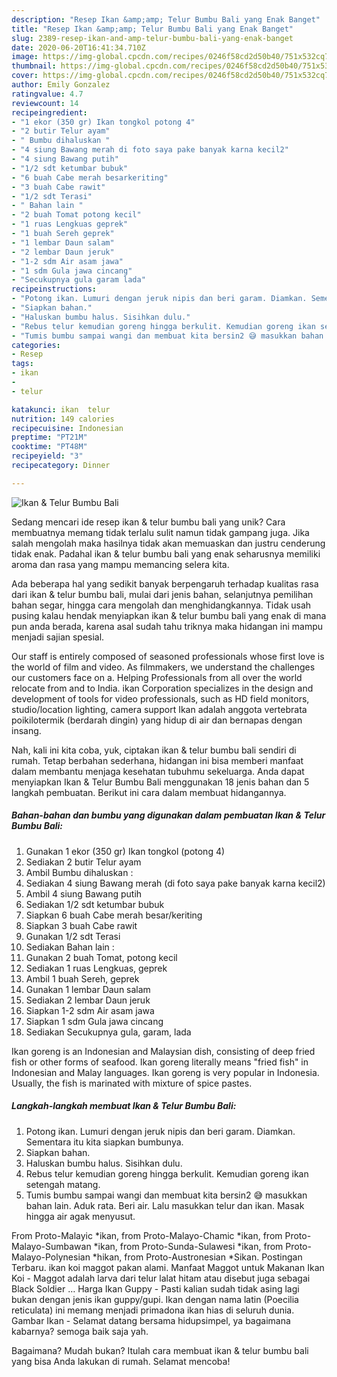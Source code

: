 ```yaml
---
description: "Resep Ikan &amp;amp; Telur Bumbu Bali yang Enak Banget"
title: "Resep Ikan &amp;amp; Telur Bumbu Bali yang Enak Banget"
slug: 2389-resep-ikan-and-amp-telur-bumbu-bali-yang-enak-banget
date: 2020-06-20T16:41:34.710Z
image: https://img-global.cpcdn.com/recipes/0246f58cd2d50b40/751x532cq70/ikan-telur-bumbu-bali-foto-resep-utama.jpg
thumbnail: https://img-global.cpcdn.com/recipes/0246f58cd2d50b40/751x532cq70/ikan-telur-bumbu-bali-foto-resep-utama.jpg
cover: https://img-global.cpcdn.com/recipes/0246f58cd2d50b40/751x532cq70/ikan-telur-bumbu-bali-foto-resep-utama.jpg
author: Emily Gonzalez
ratingvalue: 4.7
reviewcount: 14
recipeingredient:
- "1 ekor (350 gr) Ikan tongkol potong 4"
- "2 butir Telur ayam"
- " Bumbu dihaluskan "
- "4 siung Bawang merah di foto saya pake banyak karna kecil2"
- "4 siung Bawang putih"
- "1/2 sdt ketumbar bubuk"
- "6 buah Cabe merah besarkeriting"
- "3 buah Cabe rawit"
- "1/2 sdt Terasi"
- " Bahan lain "
- "2 buah Tomat potong kecil"
- "1 ruas Lengkuas geprek"
- "1 buah Sereh geprek"
- "1 lembar Daun salam"
- "2 lembar Daun jeruk"
- "1-2 sdm Air asam jawa"
- "1 sdm Gula jawa cincang"
- "Secukupnya gula garam lada"
recipeinstructions:
- "Potong ikan. Lumuri dengan jeruk nipis dan beri garam. Diamkan. Sementara itu kita siapkan bumbunya."
- "Siapkan bahan."
- "Haluskan bumbu halus. Sisihkan dulu."
- "Rebus telur kemudian goreng hingga berkulit. Kemudian goreng ikan setengah matang."
- "Tumis bumbu sampai wangi dan membuat kita bersin2 😅 masukkan bahan lain. Aduk rata. Beri air. Lalu masukkan telur dan ikan. Masak hingga air agak menyusut."
categories:
- Resep
tags:
- ikan
- 
- telur

katakunci: ikan  telur 
nutrition: 149 calories
recipecuisine: Indonesian
preptime: "PT21M"
cooktime: "PT48M"
recipeyield: "3"
recipecategory: Dinner

---
```



![Ikan &amp; Telur Bumbu Bali](https://img-global.cpcdn.com/recipes/0246f58cd2d50b40/751x532cq70/ikan-telur-bumbu-bali-foto-resep-utama.jpg)

Sedang mencari ide resep ikan &amp; telur bumbu bali yang unik? Cara membuatnya memang tidak terlalu sulit namun tidak gampang juga. Jika salah mengolah maka hasilnya tidak akan memuaskan dan justru cenderung tidak enak. Padahal ikan &amp; telur bumbu bali yang enak seharusnya memiliki aroma dan rasa yang mampu memancing selera kita.

Ada beberapa hal yang sedikit banyak berpengaruh terhadap kualitas rasa dari ikan &amp; telur bumbu bali, mulai dari jenis bahan, selanjutnya pemilihan bahan segar, hingga cara mengolah dan menghidangkannya. Tidak usah pusing kalau hendak menyiapkan ikan &amp; telur bumbu bali yang enak di mana pun anda berada, karena asal sudah tahu triknya maka hidangan ini mampu menjadi sajian spesial.

Our staff is entirely composed of seasoned professionals whose first love is the world of film and video. As filmmakers, we understand the challenges our customers face on a. Helping Professionals from all over the world relocate from and to India. ikan Corporation specializes in the design and development of tools for video professionals, such as HD field monitors, studio/location lighting, camera support Ikan adalah anggota vertebrata poikilotermik (berdarah dingin) yang hidup di air dan bernapas dengan insang.


Nah, kali ini kita coba, yuk, ciptakan ikan &amp; telur bumbu bali sendiri di rumah. Tetap berbahan sederhana, hidangan ini bisa memberi manfaat dalam membantu menjaga kesehatan tubuhmu sekeluarga. Anda dapat menyiapkan Ikan &amp; Telur Bumbu Bali menggunakan 18 jenis bahan dan 5 langkah pembuatan. Berikut ini cara dalam membuat hidangannya.

<!--inarticleads1-->

##### Bahan-bahan dan bumbu yang digunakan dalam pembuatan Ikan &amp; Telur Bumbu Bali:

1. Gunakan 1 ekor (350 gr) Ikan tongkol (potong 4)
1. Sediakan 2 butir Telur ayam
1. Ambil  Bumbu dihaluskan :
1. Sediakan 4 siung Bawang merah (di foto saya pake banyak karna kecil2)
1. Ambil 4 siung Bawang putih
1. Sediakan 1/2 sdt ketumbar bubuk
1. Siapkan 6 buah Cabe merah besar/keriting
1. Siapkan 3 buah Cabe rawit
1. Gunakan 1/2 sdt Terasi
1. Sediakan  Bahan lain :
1. Gunakan 2 buah Tomat, potong kecil
1. Sediakan 1 ruas Lengkuas, geprek
1. Ambil 1 buah Sereh, geprek
1. Gunakan 1 lembar Daun salam
1. Sediakan 2 lembar Daun jeruk
1. Siapkan 1-2 sdm Air asam jawa
1. Siapkan 1 sdm Gula jawa cincang
1. Sediakan Secukupnya gula, garam, lada


Ikan goreng is an Indonesian and Malaysian dish, consisting of deep fried fish or other forms of seafood. Ikan goreng literally means &#34;fried fish&#34; in Indonesian and Malay languages. Ikan goreng is very popular in Indonesia. Usually, the fish is marinated with mixture of spice pastes. 

<!--inarticleads2-->

##### Langkah-langkah membuat Ikan &amp; Telur Bumbu Bali:

1. Potong ikan. Lumuri dengan jeruk nipis dan beri garam. Diamkan. Sementara itu kita siapkan bumbunya.
1. Siapkan bahan.
1. Haluskan bumbu halus. Sisihkan dulu.
1. Rebus telur kemudian goreng hingga berkulit. Kemudian goreng ikan setengah matang.
1. Tumis bumbu sampai wangi dan membuat kita bersin2 😅 masukkan bahan lain. Aduk rata. Beri air. Lalu masukkan telur dan ikan. Masak hingga air agak menyusut.


From Proto-Malayic *ikan, from Proto-Malayo-Chamic *ikan, from Proto-Malayo-Sumbawan *ikan, from Proto-Sunda-Sulawesi *ikan, from Proto-Malayo-Polynesian *hikan, from Proto-Austronesian *Sikan. Postingan Terbaru. ikan koi maggot pakan alami. Manfaat Maggot untuk Makanan Ikan Koi - Maggot adalah larva dari telur lalat hitam atau disebut juga sebagai Black Soldier … Harga Ikan Guppy - Pasti kalian sudah tidak asing lagi bukan dengan jenis ikan guppy/gupi. Ikan dengan nama latin (Poecilia reticulata) ini memang menjadi primadona ikan hias di seluruh dunia. Gambar Ikan - Selamat datang bersama hidupsimpel, ya bagaimana kabarnya? semoga baik saja yah. 

Bagaimana? Mudah bukan? Itulah cara membuat ikan &amp; telur bumbu bali yang bisa Anda lakukan di rumah. Selamat mencoba!

